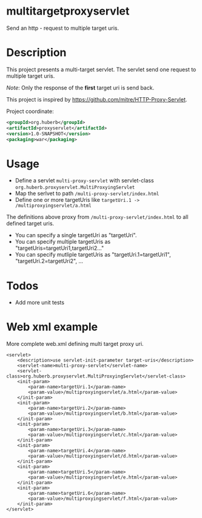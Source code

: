 # multitargetproxyservlet
Send an http - request to multiple target uris.

# Description
This project presents a multi-target servlet.
The servlet send one request to multiple target uris.

_Note_: Only the response of the **first** target uri is send back.

This project is inspired by https://github.com/mitre/HTTP-Proxy-Servlet.

Project coordinate:
```xml
<groupId>org.huberb</groupId>
<artifactId>proxyservlet</artifactId>
<version>1.0-SNAPSHOT</version>
<packaging>war</packaging>
```

# Usage

- Define a servlet `multi-proxy-servlet` with servlet-class `org.huberb.proxyservlet.MultiProxyingServlet`
- Map the serlvet to path `/multi-proxy-servlet/index.html`
- Define one or more targetUris like `targetUri.1 -> /multiproxyingservlet/a.html`

The definitions above proxy from `/multi-proxy-servlet/index.html` to all defined 
target uris.

* You can specify a single targetUri as "targetUri".
* You can specify multiple targetUris as "targetUris=targetUri1,targetUri2..."
* You can specify mutliple targetUris as "targetUri.1=targetUri1", "targetUri.2=targetUri2", ...

# Todos
- Add more unit tests

# Web xml example

More complete web.xml defining multi target proxy uri.

```
<servlet>
    <description>use servlet-init-parameter target-uris</description>
    <servlet-name>multi-proxy-servlet</servlet-name>
    <servlet-class>org.huberb.proxyservlet.MultiProxyingServlet</servlet-class>
    <init-param>
        <param-name>targetUri.1</param-name>
        <param-value>/multiproxyingservlet/a.html</param-value>
    </init-param>
    <init-param>
        <param-name>targetUri.2</param-name>
        <param-value>/multiproxyingservlet/b.html</param-value>
    </init-param>
    <init-param>
        <param-name>targetUri.3</param-name>
        <param-value>/multiproxyingservlet/c.html</param-value>
    </init-param>
    <init-param>
        <param-name>targetUri.4</param-name>
        <param-value>/multiproxyingservlet/d.html</param-value>
    </init-param>
    <init-param>
        <param-name>targetUri.5</param-name>
        <param-value>/multiproxyingservlet/e.html</param-value>
    </init-param>
    <init-param>
        <param-name>targetUri.6</param-name>
        <param-value>/multiproxyingservlet/f.html</param-value>
    </init-param>
</servlet>
```


